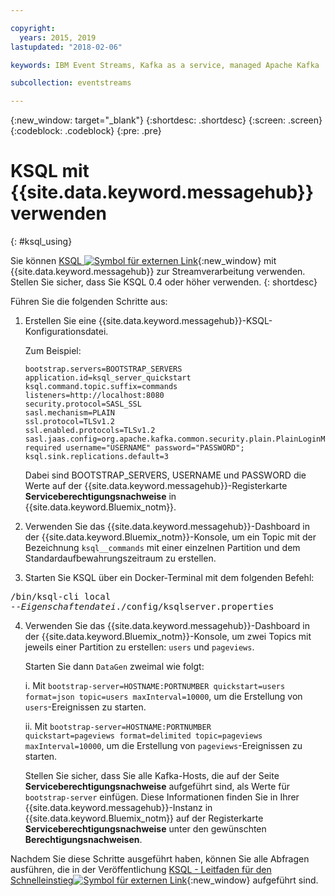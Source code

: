 ```yaml
---

copyright:
  years: 2015, 2019
lastupdated: "2018-02-06"

keywords: IBM Event Streams, Kafka as a service, managed Apache Kafka

subcollection: eventstreams

---
```


{:new_window: target="_blank"}
{:shortdesc: .shortdesc}
{:screen: .screen}
{:codeblock: .codeblock}
{:pre: .pre}

# KSQL mit {{site.data.keyword.messagehub}} verwenden
{: #ksql_using}

Sie können [KSQL ![Symbol für externen Link](../../icons/launch-glyph.svg "Symbol für externen Link")](https://github.com/confluentinc/ksql){:new_window} mit {{site.data.keyword.messagehub}} zur Streamverarbeitung verwenden. Stellen Sie sicher, dass Sie KSQL 0.4 oder höher verwenden. 
{: shortdesc}

Führen Sie die folgenden Schritte aus:

1. Erstellen Sie eine {{site.data.keyword.messagehub}}-KSQL-Konfigurationsdatei.

    Zum Beispiel:
    ```
    bootstrap.servers=BOOTSTRAP_SERVERS
    application.id=ksql_server_quickstart
    ksql.command.topic.suffix=commands
    listeners=http://localhost:8080
    security.protocol=SASL_SSL
    sasl.mechanism=PLAIN
    ssl.protocol=TLSv1.2
    ssl.enabled.protocols=TLSv1.2
    sasl.jaas.config=org.apache.kafka.common.security.plain.PlainLoginModule required username="USERNAME" password="PASSWORD";
    ksql.sink.replications.default=3
    ```
    Dabei sind BOOTSTRAP_SERVERS, USERNAME und PASSWORD die Werte auf der {{site.data.keyword.messagehub}}-Registerkarte **Serviceberechtigungsnachweise** in
{{site.data.keyword.Bluemix_notm}}.

2. Verwenden Sie das {{site.data.keyword.messagehub}}-Dashboard in der {{site.data.keyword.Bluemix_notm}}-Konsole, um ein Topic mit der Bezeichnung <code>ksql__commands</code> mit einer einzelnen Partition und dem Standardaufbewahrungszeitraum zu erstellen.
3. Starten Sie KSQL über ein Docker-Terminal mit dem folgenden Befehl:
<pre class="pre">/bin/ksql-cli local 
--<var class="keyword varname">Eigenschaftendatei</var>./config/ksqlserver.properties
</pre>
4. Verwenden Sie das {{site.data.keyword.messagehub}}-Dashboard in der {{site.data.keyword.Bluemix_notm}}-Konsole, um zwei Topics mit jeweils einer Partition zu erstellen: <code>users</code> und <code>pageviews</code>.

    Starten Sie dann <code>DataGen</code> zweimal wie folgt:
	
    i. Mit <code>bootstrap-server=HOSTNAME:PORTNUMBER quickstart=users format=json topic=users maxInterval=10000</code>, um die Erstellung von <code>users</code>-Ereignissen zu starten.
	
    ii. Mit <code>bootstrap-server=HOSTNAME:PORTNUMBER quickstart=pageviews format=delimited topic=pageviews maxInterval=10000</code>, um die Erstellung von <code>pageviews</code>-Ereignissen zu starten.
	
	Stellen Sie sicher, dass Sie alle Kafka-Hosts, die auf der Seite **Serviceberechtigungsnachweise** aufgeführt sind, als Werte für <code>bootstrap-server</code> einfügen. Diese Informationen finden Sie in Ihrer {{site.data.keyword.messagehub}}-Instanz in {{site.data.keyword.Bluemix_notm}} auf der Registerkarte **Serviceberechtigungsnachweise** unter den gewünschten **Berechtigungsnachweisen**.

Nachdem Sie diese Schritte ausgeführt haben, können Sie alle Abfragen ausführen, die in der Veröffentlichung [KSQL - Leitfaden für den Schnelleinstieg![Symbol für externen Link](../../icons/launch-glyph.svg "Symbol für externen Link")](https://github.com/confluentinc/ksql/tree/0.1.x/docs/quickstart#create-a-stream-and-table){:new_window} aufgeführt sind.


